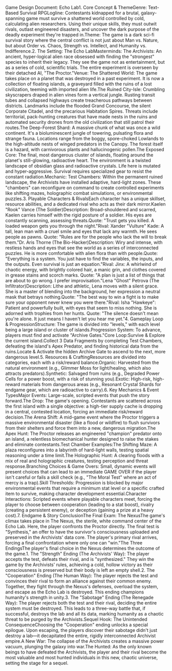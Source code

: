 Game Design Document: Echo Lab1. Core Concept & ThemeGenre: Text-Based Survival RPGLogline: Contestants kidnapped for a brutal, galaxy-spanning game must survive a shattered world controlled by cold, calculating alien researchers. Using their unique skills, they must outwit rivals, outlast engineered disasters, and uncover the dark purpose of the deadly experiment they're trapped in.Theme: The game is a dark sci-fi survival story where the central conflict is not just about Man vs. Nature, but about Order vs. Chaos, Strength vs. Intellect, and Humanity vs. Indifference.2. The Setting: The Echo LabMasterminds: The Archivists: An ancient, hyper-logical alien race obsessed with finding the "strongest" species to inherit their legacy. They see the game not as entertainment, but as a series of cold, scientific trials. The entire experiment is overseen by their detached AI, "The Proctor."Venue: The Shattered World: The game takes place on a planet that was destroyed in a past experiment. It is now a collection of floating islands, a graveyard filled with the ruins of a lost civilization, teeming with imported alien life.The Ruined City-Isle: Crumbling skyscrapers draped in alien vines form a vertical jungle. Rusting transit tubes and collapsed highways create treacherous pathways between districts. Landmarks include the flooded Grand Concourse, the silent Corporate Citadel, and the precarious Habitation Spires. Threats include territorial, pack-hunting creatures that have made nests in the ruins and automated security drones from the old civilization that still patrol their routes.The Deep-Forest Shard: A massive chunk of what was once a wild continent. It's a bioluminescent jungle of towering, pulsating flora and strange fauna. Locations range from the boggy, spore-choked Lowlands to the high-altitude nests of winged predators in the Canopy. The forest itself is a hazard, with carnivorous plants and hallucinogenic pollen.The Exposed Core: The final, most dangerous cluster of islands, floating around the planet's still-glowing, radioactive heart. The environment is a twisted landscape of obsidian glass and radioactive crystals. Life here is mutated and hyper-aggressive. Survival requires specialized gear to resist the constant radiation.Mechanic: Test Chambers: Within the permanent ruined landscape, the Archivists have installed adaptive, hard-light zones. These "chambers" can reconfigure on command to create controlled experiments like shifting mazes, holographic combat simulations, or environmental puzzles.3. Playable Characters & RivalsEach character has a unique skillset, resource abilities, and a dedicated rival who acts as their dark mirror.Kaelen "Rook" Vance (The Soldier)Description: Broad-shouldered and scarred, Kaelen carries himself with the rigid posture of a soldier. His eyes are constantly scanning, assessing threats.Quote: "Trust gets you killed. A loaded weapon gets you through the night."Rival: Xander "Vulture" Kade: A tall, lean man with a cruel smile and eyes that lack any warmth. He sees people as pawns. Quote: "Rules are for the people who lack the will to break them."Dr. Aris Thorne (The Bio-Hacker)Description: Wiry and intense, with restless hands and eyes that see the world as a series of interconnected puzzles. He is more comfortable with alien flora than with people.Quote: "Everything is a system. You just have to find the variables, the inputs, and the outputs. Even survival is just an equation."Rival: Jinx: A whirlwind of chaotic energy, with brightly colored hair, a manic grin, and clothes covered in grease stains and scorch marks. Quote: "A plan is just a list of things that are about to go wrong. I prefer improvisation."Lena "Ghost" Petrova (The Infiltrator)Description: Lithe and athletic, Lena moves with a silent grace. She is a master of blending into the background, her expression a neutral mask that betrays nothing.Quote: "The best way to win a fight is to make sure your opponent never knew you were there."Rival: Isha "Hawkeye": Patient and powerfully built, with eyes that seem to miss nothing. She is adorned with trophies from her hunts. Quote: "The silence doesn't mean you're alone. It just means I haven't let you hear me yet."4. Gameplay Loop & ProgressionStructure: The game is divided into "levels," with each level being a large island or cluster of islands.Progression System: To advance, players must find and activate "Archive Gates."Core Loop:Survive & Explore the current island.Collect 3 Data Fragments by completing Test Chambers, defeating the island's Apex Predator, and finding historical data from the ruins.Locate & Activate the hidden Archive Gate to ascend to the next, more dangerous level.5. Resources & CraftingResources are divided into categories, each with a risk/reward balance.Organic: Harvested from the natural environment (e.g., Glimmer Moss for light/healing, which also attracts predators).Synthetic: Salvaged from ruins (e.g., Degraded Power Cells for a power boost, with a risk of stunning you).Exotic: High-risk, high-reward materials from dangerous areas (e.g., Resonant Crystal Shards for endgame gear, which are radioactive to carry).6. Key Mechanics & Event TypesMajor Events: Large-scale, scripted events that push the story forward.The Drop: The game's opening. Contestants are scattered across the first island with a single objective: a high-tier supply cache is dropping in a central, contested location, forcing an immediate risk/reward decision.The Arena Shift: A mid-game event where the Proctor triggers a massive environmental disaster (like a flood or wildfire) to flush survivors from their shelters and force them into a new, dangerous migration.The Apex Hunt: The Proctor releases an engineered "champion" predator onto an island, a relentless biomechanical hunter designed to raise the stakes and eliminate contestants.Test Chamber Examples:The Shifting Maze: A plaza reconfigures into a labyrinth of hard-light walls, testing spatial reasoning under a time limit.The Holographic Hunt: A clearing floods with a mix of real and holographic creatures, testing perception and threat response.Branching Choices & Game Overs: Small, dynamic events will present choices that can lead to an immediate GAME OVER if the player isn't careful or fails a skill check (e.g., "The Moral Test" where an act of mercy is a trap).Skill Thresholds: Progression is blocked by major environmental events that require a minimum stat level or a specific crafted item to survive, making character development essential.Character Interactions: Scripted events where playable characters meet, forcing the player to choose between cooperation (leading to a stat boost), rivalry (creating a persistent enemy), or deception (gaining a prize at a heavy cost).7. Endgame & Story ConclusionThe Final Exam: The NexusThe game's climax takes place in The Nexus, the sterile, white command center of the Echo Lab. Here, the player confronts the Proctor directly. The final test is "Synthesis," an offer to have the survivor's consciousness uploaded and preserved in the Archivists' data core. The player's primary rival arrives, forcing a final confrontation where only one can "win."The Three EndingsThe player's final choice in the Nexus determines the outcome of the game.1. The "Strength" Ending (The Archivists' Way): The player accepts the test, defeats their rival, and is "synthesized." They win the game by the Archivists' rules, achieving a cold, hollow victory as their consciousness is preserved but their body is left an empty shell.2. The "Cooperation" Ending (The Human Way): The player rejects the test and convinces their rival to form an alliance against their common enemy. Together, they fight through the Nexus's defenses, overload the system, and escape as the Echo Lab is destroyed. This ending champions humanity's strength in unity.3. The "Sabotage" Ending (The Renegade Way): The player rejects both the test and their rival, deciding the entire system must be destroyed. This leads to a three-way battle that, if successful, destroys the lab and all its data, marking humanity as a chaotic threat to be purged by the Archivists.Sequel Hook: The Unintended ConsequenceChoosing the "Cooperation" ending unlocks a special epilogue. Upon escaping, the players discover their sabotage didn't just destroy a lab—it decapitated the entire, rigidly interconnected Archivist empire.A New War: The collapse of the Archivists creates a massive power vacuum, plunging the galaxy into war.The Hunted: As the only known beings to have defeated the Archivists, the player and their rival become the most valuable and most hunted individuals in this new, chaotic universe, setting the stage for a sequel.
